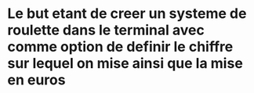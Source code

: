 # Le but etant de creer un systeme de roulette dans le terminal avec comme option de definir le chiffre sur lequel on mise ainsi que la mise en euros 
